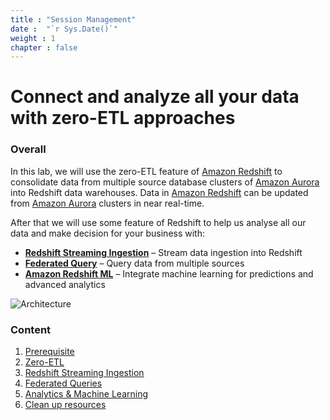 ```yaml
---
title : "Session Management"
date :  "`r Sys.Date()`" 
weight : 1 
chapter : false
---
```

# Connect and analyze all your data with zero-ETL approaches

### Overall

In this lab, we will use the zero-ETL feature of [Amazon Redshift](https://aws.amazon.com/redshift/) to consolidate data from multiple source database clusters of [Amazon Aurora](https://aws.amazon.com/rds/aurora/) into Redshift data warehouses. Data in [Amazon Redshift](https://aws.amazon.com/redshift/) can be updated from [Amazon Aurora](https://aws.amazon.com/rds/aurora/) clusters in near real-time.

After that we will use some feature of Redshift to help us analyse all our data and make decision for your business with: 
- [**Redshift Streaming Ingestion**](3-RedshiftStreamingIngestion/) – Stream data ingestion into Redshift  
- [**Federated Query**](4-FederatedQueries) – Query data from multiple sources  
- [**Amazon Redshift ML**](5-Analytics&ML) – Integrate machine learning for predictions and advanced analytics  

![Architecture](architecture.png)

### Content
 1. [Prerequisite](1-Prerequisite/)
 2. [Zero-ETL](2-Zero-ETL/)
 3. [Redshift Streaming Ingestion](3-RedshiftStreamingIngestion/)
 4. [Federated Queries](4-FederatedQueries)
 5. [Analytics & Machine Learning](5-Analytics&ML)
 6. [Clean up resources](6-cleanup/)

